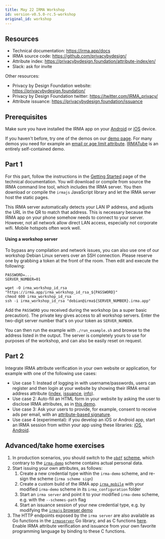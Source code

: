 ```yaml
---
title: May 22 IRMA Workshop
id: version-v0.5.0-rc.5-workshop
original_id: workshop
---
```


## Resources

- Technical documentation: https://irma.app/docs
- IRMA source code: https://github.com/privacybydesign/
- Attribute index: https://privacybydesign.foundation/attribute-index/en/
- Slack: ask for invite

Other resources:
- Privacy by Design Foundation website: https://privacybydesign.foundation/
- Privacy by Design Foundation twitter: https://twitter.com/IRMA_privacy/
- Attribute issuance: https://privacybydesign.foundation/issuance

## Prerequisites

Make sure you have installed the IRMA app on your [Android](https://play.google.com/store/apps/details?id=org.irmacard.cardemu) or [iOS](https://itunes.apple.com/nl/app/irma-authentication/id1294092994) device.

If you haven't before, try one of the demos on our [demo page](https://privacybydesign.foundation/demo/). For many demos you need for example an [email or age limit attribute](https://privacybydesign.foundation/issuance/). [IRMATube](https://privacybydesign.foundation/demo/irmaTube) is an entirely self-contained demo.

## Part 1

For this part, follow the instructions in the [Getting Started](getting-started.md) page of the technical documentation. You will download or compile from source the IRMA command line tool, which includes the IRMA server. You then download or compile the `irmajs` JavaScript library and let the IRMA server host the static pages.

This IRMA server automatically detects your LAN IP address, and adjusts the URL in the QR to match that address. This is necessary because the IRMA app on your phone somehow needs to connect to your server. However, not all network allow direct LAN access, especially not corporate wifi. Mobile hotspots often work well.

#### Using a workshop server

To bypass any compilation and network issues, you can also use one of our workshop Debian Linux servers over an SSH connection. Please reserve one by grabbing a token at the front of the room. Then edit and execute the following:

```
PASSWORD=...
SERVER_NUMBER=01

wget -O irma_workshop_id_rsa "https://irma.app/irma_workshop_id_rsa_${PASSWORD}"
chmod 600 irma_workshop_id_rsa
ssh -i irma_workshop_id_rsa "debian@irma${SERVER_NUMBER}.irma.app"
```

Add the `PASSWORD` you received during the workshop (as a super basic precaution). The private key gives access to all workshop servers. Enter the two-digit server number that's on your token as `SERVER_NUMBER`.

You can then run the example with `./run_example.sh` and browse to the address listed in the output. The server is completely yours to use for purposes of the workshop, and can also be easily reset on request.


## Part 2
Integrate IRMA attribute verification in your own website or application, for example with one of the following use cases:

* Use case 1: Instead of logging in with username/passwords, users can register and then login at your website by showing their IRMA email address attribute ([index](https://privacybydesign.foundation/attribute-index/en/pbdf.pbdf.email.html), [issuance](https://privacybydesign.foundation/issuance/email/), [info](https://privacybydesign.foundation/issuance-email/)).
* Use case 2: Auto-fill an HTML form in your website by asking the user to disclose IRMA attributes, as in [this demo](https://privacybydesign.foundation/demo/adres/).
* Use case 3: Ask your users to provide, for example, consent to receive ads per email, with an [attribute-based signature](what-is-irma.md#session-types).
* Use case 4 (experimental): if you develop an iOS or Android app, start an IRMA session from within your app using these libraries: [iOS](https://github.com/privacybydesign/irmaios), [Android](https://github.com/privacybydesign/irmaandroid).

## Advanced/take home exercises

1. In production scenarios, you should switch to the [`pbdf`](https://github.com/credentials/pbdf-schememanager) [scheme](schemes.md), which contrary to the [`irma-demo`](https://github.com/credentials/irma-demo-schememanager) scheme contains actual personal data.
2. Start issuing your own attributes, as follows:
   1. Create a new credential type within the `irma-demo` scheme, and re-sign the scheme (`irma scheme sign`)
   2. Create a custom build of the IRMA app [`irma_mobile`](irma-app.md) with your modified `irma-demo` scheme in its `irma_configuration` folder
   3. Start an `irma server` and point it to your modified `irma-demo` scheme, e.g. with the `--schemes-path` flag
   4. Start an issuance session of your new credential type, e.g. by modifying the [`irmajs` browser demo](https://github.com/privacybydesign/irmajs)
3. The HTTP endpoints exposed by the `irma server` are also available as Go functions in the [`irmaserver`](irma-server-lib.md) Go library, and as C functions [here](https://github.com/privacybydesign/irmago/tree/master/server/irmac). Enable IRMA attribute verification and issuance from your own favorite programming language by binding to these C functions.
